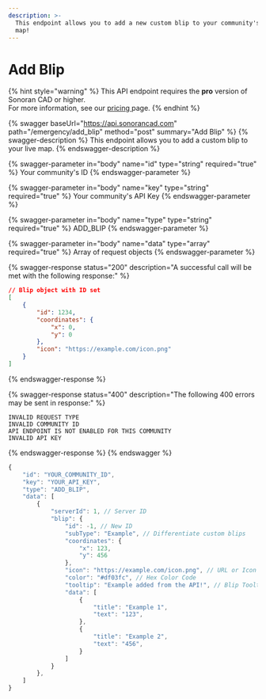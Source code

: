 ```yaml
---
description: >-
  This endpoint allows you to add a new custom blip to your community's live
  map!
---
```


# Add Blip

{% hint style="warning" %}
This API endpoint requires the **pro** version of Sonoran CAD or higher.\
For more information, see our [pricing ](../../../../../pricing/faq/)page.
{% endhint %}

{% swagger baseUrl="https://api.sonorancad.com" path="/emergency/add_blip" method="post" summary="Add Blip" %}
{% swagger-description %}
This endpoint allows you to add a custom blip to your live map.
{% endswagger-description %}

{% swagger-parameter in="body" name="id" type="string" required="true" %}
Your community's ID
{% endswagger-parameter %}

{% swagger-parameter in="body" name="key" type="string" required="true" %}
Your community's API Key
{% endswagger-parameter %}

{% swagger-parameter in="body" name="type" type="string" required="true" %}
ADD_BLIP
{% endswagger-parameter %}

{% swagger-parameter in="body" name="data" type="array" required="true" %}
Array of request objects
{% endswagger-parameter %}

{% swagger-response status="200" description="A successful call will be met with the following response:" %}
```json
// Blip object with ID set
[
    {
        "id": 1234,
        "coordinates": {
            "x": 0,
            "y": 0
        },
        "icon": "https://example.com/icon.png"
    }
]
```
{% endswagger-response %}

{% swagger-response status="400" description="The following 400 errors may be sent in response:" %}
```http
INVALID REQUEST TYPE
INVALID COMMUNITY ID
API ENDPOINT IS NOT ENABLED FOR THIS COMMUNITY
INVALID API KEY
```
{% endswagger-response %}
{% endswagger %}

```javascript
{
    "id": "YOUR_COMMUNITY_ID",
    "key": "YOUR_API_KEY",
    "type": "ADD_BLIP",
    "data": [
        {
            "serverId": 1, // Server ID
            "blip": {
                "id": -1, // New ID
                "subType": "Example", // Differentiate custom blips
                "coordinates": {
                    "x": 123,
                    "y": 456
                },
                "icon": "https://example.com/icon.png", // URL or Icon Name
                "color": "#df03fc", // Hex Color Code
                "tooltip": "Example added from the API!", // Blip Tooltip
                "data": [
                    {
                        "title": "Example 1",
                        "text": "123",
                    },
                    {
                        "title": "Example 2",
                        "text": "456",
                    }
                ]
            }
        },
    ]
}
```
